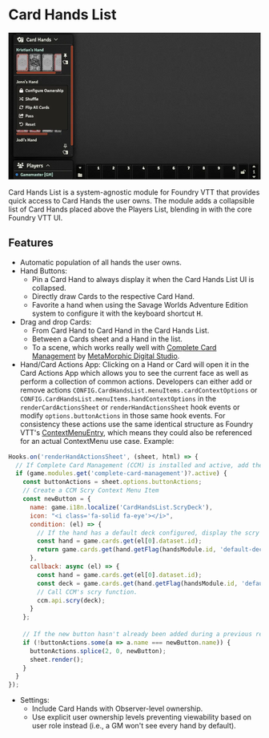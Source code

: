 # Card Hands List

![Screenshot of Card Hands List showing the UI and context menu](https://raw.githubusercontent.com/kristianserrano/card-hands-list/main/assets/images/card-hands-ui.webp)

Card Hands List is a system-agnostic module for Foundry VTT that provides quick access to Card Hands the user owns. The module adds a collapsible list of Card Hands placed above the Players List, blending in with the core Foundry VTT UI.

## Features

- Automatic population of all hands the user owns.
- Hand Buttons:
  - Pin a Card Hand to always display it when the Card Hands List UI is collapsed.
  - Directly draw Cards to the respective Card Hand.
  - Favorite a hand when using the Savage Worlds Adventure Edition system to configure it with the keyboard shortcut <kbd>H</kbd>.
- Drag and drop Cards:
  - From Card Hand to Card Hand in the Card Hands List.
  - Between a Cards sheet and a Hand in the list.
  - To a scene, which works really well with [Complete Card Management](https://foundryvtt.com/packages/complete-card-management) by [MetaMorphic Digital Studio](https://metamorphic-digital.com/).
- Hand/Card Actions App: Clicking on a Hand or Card will open it in the Card Actions App which allows you to see the current face as well as perform a collection of common actions. Developers can either add or remove actions `CONFIG.CardHandsList.menuItems.cardContextOptions` or `CONFIG.CardHandsList.menuItems.handContextOptions` in the `renderCardActionsSheet` or `renderHandActionsSheet` hook events or modify `options.buttonActions` in those same hook events. For consistency these actions use the same identical structure as Foundry VTT's [ContextMenuEntry](https://foundryvtt.com/api/interfaces/client.ContextMenuEntry.html), which means they could also be referenced for an actual ContextMenu use case. Example:

```js
Hooks.on('renderHandActionsSheet', (sheet, html) => {
  // If Complete Card Management (CCM) is installed and active, add the scry button.
  if (game.modules.get('complete-card-management')?.active) {
    const buttonActions = sheet.options.buttonActions;
    // Create a CCM Scry Context Menu Item
    const newButton = {
      name: game.i18n.localize('CardHandsList.ScryDeck'),
      icon: "<i class='fa-solid fa-eye'></i>",
      condition: (el) => {
        // If the hand has a default deck configured, display the scry button
        const hand = game.cards.get(el[0].dataset.id);
        return game.cards.get(hand.getFlag(handsModule.id, 'default-deck'));
      },
      callback: async (el) => {
        const hand = game.cards.get(el[0].dataset.id);
        const deck = game.cards.get(hand.getFlag(handsModule.id, 'default-deck'));
        // Call CCM's scry function.
        ccm.api.scry(deck);
      }
    };

    // If the new button hasn't already been added during a previous render, add it.
    if (!buttonActions.some(a => a.name === newButton.name)) {
      buttonActions.splice(2, 0, newButton);
      sheet.render();
    }
  }
});
```

- Settings:
  - Include Card Hands with Observer-level ownership.
  - Use explicit user ownership levels preventing viewability based on user role instead (i.e., a GM won't see every hand by default).
